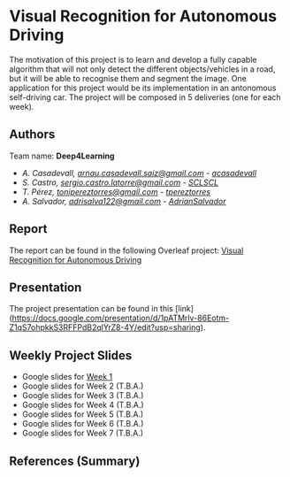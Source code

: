 # Visual Recognition for Autonomous Driving
The motivation of this project is to learn and develop a fully capable algorithm that will not only detect the different objects/vehicles in a road, but it will be able to recognise them and segment the image. One application for this project would be its implementation in an antonomous self-driving car. The project will be composed in 5 deliveries (one for each week).

## Authors
Team name: **Deep4Learning**
- _A. Casadevall, arnau.casadevall.saiz@gmail.com - [acasadevall](https://github.com/acasadevall)_
- _S. Castro, sergio.castro.latorre@gmail.com - [SCLSCL](https://github.com/SCLSCL)_
- _T. Pérez, tonipereztorres@gmail.com - [tpereztorres](https://github.com/tpereztorres)_
- _A. Salvador, adrisalva122@gmail.com - [AdrianSalvador](https://github.com/AdrianSalvador)_

## Report
The report can be found in the following Overleaf project: [Visual Recognition for Autonomous Driving](https://www.overleaf.com/read/hxzqzgjzfjzs)

## Presentation
The project presentation can be found in this [link] (https://docs.google.com/presentation/d/1pATMrlv-86Eotm-Z1qS7ohpkkS3RFFPdB2qlYrZ8-4Y/edit?usp=sharing). 

## Weekly Project Slides
- Google slides for [Week 1](#)
- Google slides for Week 2 (T.B.A.)
- Google slides for Week 3 (T.B.A.)
- Google slides for Week 4 (T.B.A.)
- Google slides for Week 5 (T.B.A.)
- Google slides for Week 6 (T.B.A.)
- Google slides for Week 7 (T.B.A.)

## References (Summary)
